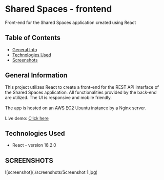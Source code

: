 # Shared Spaces - frontend
Front-end for the Shared Spaces application created using React
<br/>


## Table of Contents
* [General Info](#general-information)
* [Technologies Used](#technologies-used)
* [Screenshots](#screenshots)


## General Information
This project utilizes React to create a front-end for the REST API interface of the Shared Spaces application.
All functionalities provided by the back-end are utilized. The UI is responsive and mobile friendly.<br/><br/>
The app is hosted on an AWS EC2 Ubuntu instance by a Nginx server.<br/><br/>
Live demo: [Click here](http://ec2-54-146-229-245.compute-1.amazonaws.com/)


## Technologies Used
- React - version 18.2.0


## SCREENSHOTS
<!-- <div style="border: 1px solid #ccc; padding: 10px;"> -->
  ![screenshot](./screenshots/Screenshot 1.jpg)
<!-- </div> -->

